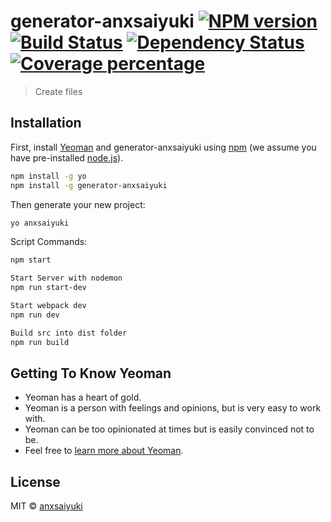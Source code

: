 # generator-anxsaiyuki [![NPM version][npm-image]][npm-url] [![Build Status][travis-image]][travis-url] [![Dependency Status][daviddm-image]][daviddm-url] [![Coverage percentage][coveralls-image]][coveralls-url]
> Create files

## Installation

First, install [Yeoman](http://yeoman.io) and generator-anxsaiyuki using [npm](https://www.npmjs.com/) (we assume you have pre-installed [node.js](https://nodejs.org/)).

```bash
npm install -g yo
npm install -g generator-anxsaiyuki
```

Then generate your new project:

```bash
yo anxsaiyuki
```

Script Commands:

```bash
npm start

Start Server with nodemon
npm run start-dev

Start webpack dev
npm run dev

Build src into dist folder
npm run build
```
## Getting To Know Yeoman

 * Yeoman has a heart of gold.
 * Yeoman is a person with feelings and opinions, but is very easy to work with.
 * Yeoman can be too opinionated at times but is easily convinced not to be.
 * Feel free to [learn more about Yeoman](http://yeoman.io/).

## License

MIT © [anxsaiyuki]()


[npm-image]: https://badge.fury.io/js/generator-anxsaiyuki.svg
[npm-url]: https://npmjs.org/package/generator-anxsaiyuki
[travis-image]: https://travis-ci.org/anxsaiyuki/generator-anxsaiyuki.svg?branch=master
[travis-url]: https://travis-ci.org/anxsaiyuki/generator-anxsaiyuki
[daviddm-image]: https://david-dm.org/anxsaiyuki/generator-anxsaiyuki.svg?theme=shields.io
[daviddm-url]: https://david-dm.org/anxsaiyuki/generator-anxsaiyuki
[coveralls-image]: https://coveralls.io/repos/anxsaiyuki/generator-anxsaiyuki/badge.svg
[coveralls-url]: https://coveralls.io/r/anxsaiyuki/generator-anxsaiyuki
